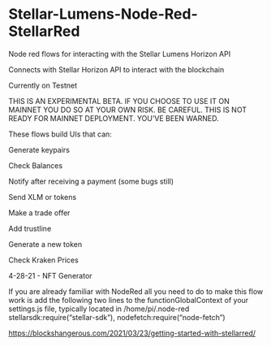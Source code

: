 # Stellar-Lumens-Node-Red-StellarRed
Node red flows for interacting with the Stellar Lumens Horizon API

Connects with Stellar Horizon API to interact with the blockchain

Currently on Testnet



THIS IS AN EXPERIMENTAL BETA. IF YOU CHOOSE TO USE IT ON MAINNET YOU DO SO AT YOUR OWN RISK. BE CAREFUL. THIS IS NOT READY FOR MAINNET DEPLOYMENT. YOU'VE BEEN WARNED.



These flows build UIs that can:

Generate keypairs

Check Balances

Notify after receiving a payment (some bugs still)

Send XLM or tokens

Make a trade offer

Add trustline

Generate a new token

Check Kraken Prices

4-28-21 - NFT Generator

If you are already familiar with NodeRed all you need to do to make this flow work is add the following two lines to the functionGlobalContext of your settings.js file, typically located in /home/pi/.node-red 
stellarsdk:require(“stellar-sdk”), 
nodefetch:require(“node-fetch”)

https://blockshangerous.com/2021/03/23/getting-started-with-stellarred/
